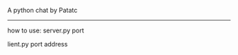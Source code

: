 A python chat by Patatc
_________________________________________________________

how to use:
server.py port

lient.py port address
